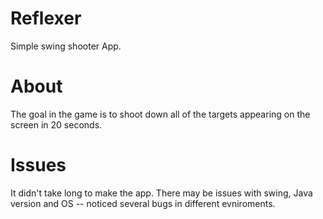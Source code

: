 # Reflexer
Simple swing shooter App.
# About
The goal in the game is to shoot down all of the targets appearing on the screen in 20 seconds.
# Issues
It didn't take long to make the app. There may be issues with swing, Java version and OS -- noticed several bugs in different evniroments. 
